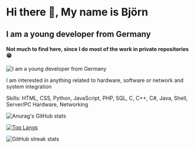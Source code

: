 

# Hi there 👋, My name is Björn
## I am a young developer from Germany
#### Not much to find here, since I do most of the work in private repositories 😁
![I am a young developer from Germany](https://mir-s3-cdn-cf.behance.net/project_modules/max_1200/79731568097599.5b50bca477735.jpg)

I am interested in anything related to hardware, software or network and system integration

Skills: HTML, CSS, Python, JavaScript, PHP, SQL, C, C++, C#, Java, Shell, Server/PC Hardware, Networking


![Anurag's GitHub stats](https://github-readme-stats.vercel.app/api?username=wayeet&show_icons=true&count_private=true&theme=vision-friendly-dark)


[![Top Langs](https://github-readme-stats.vercel.app/api/top-langs/?username=anuraghazra)](https://github.com/anuraghazra/github-readme-stats)


![GitHub streak stats](https://github-readme-streak-stats.herokuapp.com/?user=Wayeet)  
